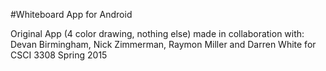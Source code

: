 #Whiteboard App for Android

Original App (4 color drawing, nothing else) made in collaboration with: Devan Birmingham, Nick Zimmerman, Raymon Miller and Darren White for CSCI 3308 Spring 2015
